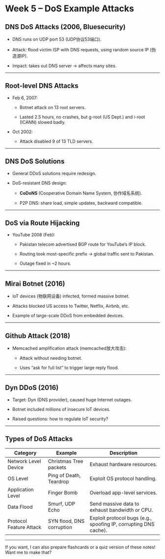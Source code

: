 # Week 5 – DoS Example Attacks

## DNS DoS Attacks (2006, Bluesecurity)

- DNS runs on UDP port 53 (UDP协议53端口).
    
- Attack: flood victim ISP with DNS requests, using random source IP (伪造源IP).
    
- Impact: takes out DNS server → affects many sites.
    

---

## Root-level DNS Attacks

- Feb 6, 2007:
    
    - Botnet attack on 13 root servers.
        
    - Lasted 2.5 hours, no crashes, but g-root (US Dept.) and i-root (ICANN) slowed badly.
        
- Oct 2002:
    
    - Attack disabled 9 of 13 TLD servers.
        

---

## DNS DoS Solutions

- General DDoS solutions require redesign.
    
- DoS-resistant DNS design:
    
    - **CoDoNS** (Cooperative Domain Name System, 协作域名系统).
        
    - P2P DNS: share load, simple updates, backward compatible.
        

---

## DoS via Route Hijacking

- YouTube 2008 (Feb):
    
    - Pakistan telecom advertised BGP route for YouTube’s IP block.
        
    - Routing took most-specific prefix → global traffic sent to Pakistan.
        
    - Outage fixed in ~2 hours.
        

---

## Mirai Botnet (2016)

- IoT devices (物联网设备) infected, formed massive botnet.
    
- Attacks blocked US access to Twitter, Netflix, Airbnb, etc.
    
- Example of large-scale DDoS from embedded devices.
    

---

## Github Attack (2018)

- Memcached amplification attack (memcached放大攻击):
    
    - Attack without needing botnet.
        
    - Uses “ask for full list” to trigger large reply flood.
        

---

## Dyn DDoS (2016)

- Target: Dyn (DNS provider), caused huge Internet outages.
    
- Botnet included millions of insecure IoT devices.
    
- Raised questions: how to regulate IoT security?
    

---

## Types of DoS Attacks

|Category|Example|Description|
|---|---|---|
|Network Level Device|Christmas Tree packets|Exhaust hardware resources.|
|OS Level|Ping of Death, Teardrop|Exploit OS protocol handling.|
|Application Level|Finger Bomb|Overload app-level services.|
|Data Flood|Smurf, UDP Echo|Send massive data to exhaust bandwidth or CPU.|
|Protocol Feature Attack|SYN flood, DNS corruption|Exploit protocol bugs (e.g., spoofing IP, corrupting DNS cache).|

---

If you want, I can also prepare flashcards or a quiz version of these notes! Want me to make that?